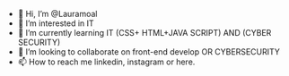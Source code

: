 - 👋 Hi, I’m @Lauramoal
- 👀 I’m interested in IT
- 🌱 I’m currently learning IT (CSS+ HTML+JAVA SCRIPT) AND (CYBER SECURITY) 
- 💞️ I’m looking to collaborate on front-end develop OR CYBERSECURITY
- 📫 How to reach me linkedin, instagram or here. 

<!---
Lauramoal/Lauramoal is a ✨ special ✨ repository because its `README.md` (this file) appears on your GitHub profile.
You can click the Preview link to take a look at your changes.
--->
